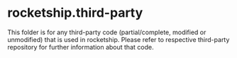 # rocketship.third-party
This folder is for any third-party code (partial/complete, modified or unmodified) that is used in rocketship. Please refer to respective third-party repository for further information about that code. 